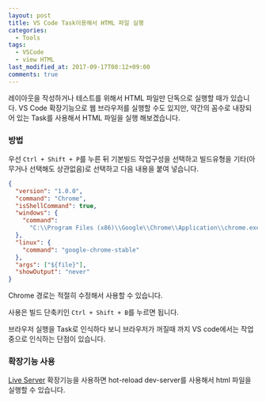 ```yaml
---
layout: post
title: VS Code Task이용해서 HTML 파일 실행
categories:
  - Tools
tags:
  - VSCode
  - view HTML
last_modified_at: 2017-09-17T08:12+09:00
comments: true
---
```


레이아웃을 작성하거나 테스트를 위해서 HTML 파일만 단독으로 실행할 때가 있습니다. VS Code 확장기능으로 웹 브라우저를 실행할 수도 있지만, 약간의 꼼수로 내장되어 있는 Task를 사용해서 HTML 파일을 실행 해보겠습니다.

### 방법

우선 `Ctrl + Shift + P`를 누른 뒤 기본빌드 작업구성을 선택하고 빌드유형을 기타(아무거나 선택해도 상관없음)로 선택하고 다음 내용을 붙여 넣습니다.

```json
{
  "version": "1.0.0",
  "command": "Chrome",
  "isShellCommand": true,
  "windows": {
    "command":
      "C:\\Program Files (x86)\\Google\\Chrome\\Application\\chrome.exe"
  },
  "linux": {
    "command": "google-chrome-stable"
  },
  "args": ["${file}"],
  "showOutput": "never"
}
```

Chrome 경로는 적절히 수정해서 사용할 수 있습니다.

사용은 빌드 단축키인 `Ctrl + Shift + B`를 누르면 됩니다.

브라우저 실행을 Task로 인식하다 보니 브라우저가 꺼질때 까지 VS code에서는 작업중으로 인식하는 단점이 있습니다.

### 확장기능 사용

[Live Server](https://marketplace.visualstudio.com/items?itemName=ritwickdey.LiveServer)
확장기능을 사용하면 hot-reload dev-server를 사용해서 html 파일을 실행할 수 있습니다.
